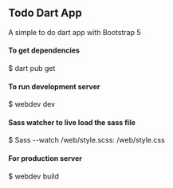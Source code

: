 ## Todo Dart App

A simple to do dart app with Bootstrap 5

#### To get dependencies

$ dart pub get

#### To run development server

$ webdev dev

#### Sass watcher to live load the sass file

$ Sass --watch /web/style.scss: /web/style.css

#### For production server

$ webdev build
